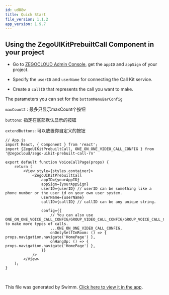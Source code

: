 ```yaml
---
id: ud88w
title: Quick Start
file_version: 1.1.2
app_version: 1.9.7
---
```


## Using the ZegoUIKitPrebuiltCall Component in your project

*   Go to [ZEGOCLOUD Admin Console](https://console.zegocloud.com/), get the `appID` and `appSign` of your project.

*   Specify the `userID` and `userName` for connecting the Call Kit service.

*   Create a `callID` that represents the call you want to make.




The parameters you can set for the `bottomMenuBarConfig`<swm-token data-swm-token=":src/call/index.js:34:1:1:`        bottomMenuBarConfig = {},`"/>

`maxCount2`<swm-token data-swm-token=":src/call/index.js:73:1:1:`        maxCount2: topMaxCount = 3,`"/> : 最多只显示maxCount个按钮

`buttons`<swm-token data-swm-token=":src/call/index.js:56:1:1:`        buttons = [`"/>: 指定在底部默认显示的按钮

`extendButtons`<swm-token data-swm-token=":src/call/index.js:74:1:1:`        extendButtons: topExtendButtons = [],`"/>: 可以放置你自定义的按钮

```
// App.js
import React, { Component } from 'react';
import {ZegoUIKitPrebuiltCall, ONE_ON_ONE_VIDEO_CALL_CONFIG } from '@zegocloud/zego-uikit-prebuilt-call-rn'

export default function VoiceCallPage(props) {
    return (
        <View style={styles.container}>
            <ZegoUIKitPrebuiltCall
                appID={yourAppID}
                appSign={yourAppSign}
                userID={userID} // userID can be something like a phone number or the user id on your own user system. 
                userName={userName}
                callID={callID} // callID can be any unique string. 

                config={{
                    // You can also use ONE_ON_ONE_VOICE_CALL_CONFIG/GROUP_VIDEO_CALL_CONFIG/GROUP_VOICE_CALL_CONFIG to make more types of calls.
                    ...ONE_ON_ONE_VIDEO_CALL_CONFIG,
                    onOnlySelfInRoom: () => { props.navigation.navigate('HomePage') },
                    onHangUp: () => { props.navigation.navigate('HomePage') },
                }}
            />
        </View>
    );
}
```

<br/>

This file was generated by Swimm. [Click here to view it in the app](https://app.swimm.io/repos/Z2l0aHViJTNBJTNBemVnb191aWtpdF9wcmVidWlsdF9jYWxsX3JuJTNBJTNBTWF0Y2gtWWFuZw==/docs/ud88w).
